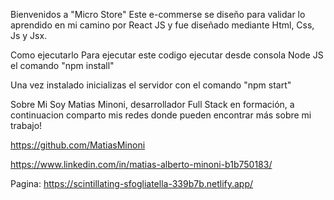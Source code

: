 Bienvenidos a "Micro Store"
Este e-commerse se diseño para validar lo aprendido en mi camino por React JS y fue diseñado mediante Html, Css, Js y Jsx.

Como ejecutarlo
Para ejecutar este codigo ejecutar desde consola Node JS el comando "npm install"

Una vez instalado inicializas el servidor con el comando "npm start"

Sobre Mi
Soy Matias Minoni, desarrollador Full Stack en formación, a continuacion comparto mis redes donde pueden encontrar más sobre mi trabajo!

https://github.com/MatiasMinoni

https://www.linkedin.com/in/matias-alberto-minoni-b1b750183/

Pagina: https://scintillating-sfogliatella-339b7b.netlify.app/
